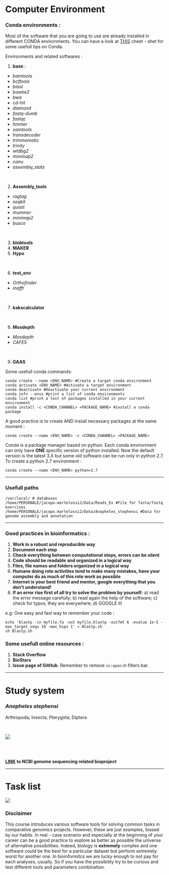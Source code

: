 # Computer Environment

### Conda environments :

Most of the software that you are going to use are already installed in different CONDA environments. You can have a look at [THIS](https://docs.conda.io/projects/conda/en/4.6.0/_downloads/52a95608c49671267e40c689e0bc00ca/conda-cheatsheet.pdf) cheet - shet for some usefull tips on Conda. 

Environments and related softwares :

  1. **base**  :
  * *bamtools* 
  * *bcftools*
  * *blast*
  * *bowtie2*
  * *bwa*
  * *cd-hit*
  * *diamond*
  * *fastq-dumb*
  * *fastqc*
  * *hmmer*
  * *samtools*
  * *transdecoder*
  * *trimmomatic*
  * *trinity*
  * *wtdbg2*
  * *minimap2*
  * *canu*
  * *assembly_stats*

<br/>
  
  2. **Assembly_tools**
  * *ragtag*
  * *seqkit*
  * *quast*
  * *mummer*
  * *minimap2*
  * *busco*
  
<br/>

  3. **blobtools**
  4. **MAKER**
  5. **Hypo**

<br/>  

  6. **test_env**
  * *Orthofinder*
  * *mafft*

<br/> 
  
  7. **kakscalculator**
 
 <br/> 
 
  8. **Mosdepth**
  * *Mosdepth*
  * *CAFE5*

<br/> 

  9. **GAAS**
  

Some usefull conda commands:

```
conda create --name <ENV_NAME> #Create a target conda environment
conda activate <ENV_NAME> #Activate a target environment
conda deactivate #Deactivate your current environment
conda info --envs #print a list of conda environments
conda list #print a lost of packages installed in your current environment
conda install -c <CONDA_CHANNEL> <PACKAGE_NAME> #install a conda package
```

A good practice is to create AND install necessary packages at the same moment :

```
conda create --name <ENV_NAME> -c <CONDA_CHANNEL> <PACKAGE_NAME>
```

Conda is a package manager based on python. Each conda environment can only have **ONE** specific version of python installed. Now the default version is the latest 3.X but some old software can be run only in python 2.7. To create a python 2.7 environment :

```
conda create --name <ENV_NAME> python=2.7
```

---

### Usefull paths

```
/var/local/ # databases
/home/PERSONALE/jacopo.martelossi2/Data/Reads_Ex #File for fasta/fastq exercises
/home/PERSONALE/jacopo.martelossi2/Data/Anopheles_stephensi #Data for genome assembly and annotation
```

---

### Good practices in bioinformatics :

  1. **Work in a robust and reproducible way**
  2. **Document each step**
  3. **Check everything between computational steps, errors can be silent**
  4. **Code should be readable and organized in a logical way**
  5. **Files, file names and folders organized in a logical way**
  6. **Humans doing rote activities tend to make many mistakes, have your computer do as much of this rote work as possible**
  7. **Internet is your best friend and mentor, google everything that you don't understand!**
  8. **If an error rise first of all try to solve the problem by yourself:** a) read the error message carefully; b) read again the help of the software; c) check for typos, they are everywhere; d) GOOGLE it!

e.g: One easy and fast way to remember your code :

```
echo 'blastp -in myfile.fa -out myfile.blastp -outfmt 6 -evalue 1e-5 -max_target_seqs 10 -max_hsps 1' > Blastp.sh
sh Blastp.sh
```

### Some usefull online resources :

  1. **Stack Overflow**
  2. **BioStars**
  3. **Issue page of GitHub**. Remember to remove ```is:open``` in filters bar.
  
---
  
# Study system

### *Anopheles stephensi* 
Arthropoda; Insecta; Pterygota; Diptera

<br/>

![](https://raw.githubusercontent.com/jacopoM28/CompOmics_2022/main/Figures/Aste.png)

<br/><br/>

**[LINK](https://www.ncbi.nlm.nih.gov/bioproject/PRJNA629843/) to NCBI genome sequencing related bioproject**

---

# Task list

![](https://raw.githubusercontent.com/jacopoM28/ompOmics_Tutorship/main/2023/Figures/Project_Task.png)



### Disclaimer
This course introduces various software tools for solving common tasks in comparative genomics projects. However, these are just examples, biased by our habits. In real - case scenario and especially at the beginning of your career can be a good practice to explore as better as possible the universe of alternative possibilities. Indeed, biology is **extremely** complex and one software could be the best for a particular dataset but perform extremely worst for another one. In bioinformitcs we are lucky enough to not pay for each analyses, usually. So if you have the possibility try to be curious and test different tools and parameters combination.  

